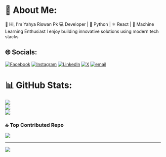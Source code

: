 # 💫 About Me:
👋 Hi, I'm Yahya Riswan Pk 💻 Developer | 🐍 Python | ⚛️ React | 🤖 Machine Learning Enthusiast I enjoy building innovative solutions using modern tech stacks


## 🌐 Socials:
[![Facebook](https://img.shields.io/badge/Facebook-%231877F2.svg?logo=Facebook&logoColor=white)](https://facebook.com/Yahya%20Riswan) [![Instagram](https://img.shields.io/badge/Instagram-%23E4405F.svg?logo=Instagram&logoColor=white)](https://instagram.com/pk.yahyariswan) [![LinkedIn](https://img.shields.io/badge/LinkedIn-%230077B5.svg?logo=linkedin&logoColor=white)](https://linkedin.com/in/pkyahya) [![X](https://img.shields.io/badge/X-black.svg?logo=X&logoColor=white)](https://x.com/YahyaRiswan) [![email](https://img.shields.io/badge/Email-D14836?logo=gmail&logoColor=white)](mailto:pk.yahyariswan@gmail.com) 


# 📊 GitHub Stats:
![](https://github-readme-stats.vercel.app/api?username=Yahya-Riswan&theme=transparent&hide_border=false&include_all_commits=false&count_private=false)<br/>
![](https://nirzak-streak-stats.vercel.app/?user=Yahya-Riswan&theme=transparent&hide_border=false)<br/>
![](https://github-readme-stats.vercel.app/api/top-langs/?username=Yahya-Riswan&theme=transparent&hide_border=false&include_all_commits=false&count_private=false&layout=compact)



### 🔝 Top Contributed Repo
![](https://github-contributor-stats.vercel.app/api?username=Yahya-Riswan&limit=5&theme=dark&combine_all_yearly_contributions=true)

---
[![](https://visitcount.itsvg.in/api?id=Yahya-Riswan&icon=8&color=13)](https://visitcount.itsvg.in)




